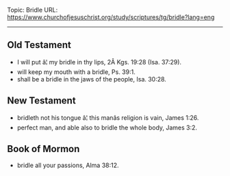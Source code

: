 Topic: Bridle
URL: https://www.churchofjesuschrist.org/study/scriptures/tg/bridle?lang=eng

---

## Old Testament

- I will put â¦ my bridle in thy lips, 2Â Kgs. 19:28 (Isa. 37:29).
- will keep my mouth with a bridle, Ps. 39:1.
- shall be a bridle in the jaws of the people, Isa. 30:28.

## New Testament

- bridleth not his tongue â¦ this manâs religion is vain, James 1:26.
- perfect man, and able also to bridle the whole body, James 3:2.

## Book of Mormon

- bridle all your passions, Alma 38:12.


